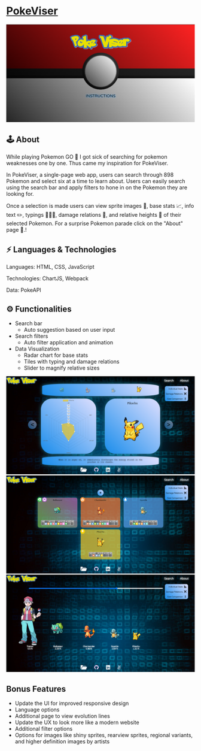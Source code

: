 # [PokeViser](https://samsongs1991.github.io/PokeViser)

<img src="./PokeViser/Home.png" />

## 🕹️ About
While playing Pokemon GO 📱 I got sick of searching for pokemon weaknesses one by one. Thus came my inspiration for PokeViser.

In PokeViser, a single-page web app, users can search through 898 Pokemon and select six at a time to learn about. Users can easily search using the search bar and apply filters to hone in on the Pokemon they are looking for.

Once a selection is made users can view sprite images 👾, base stats 📈, info text ✏️, typings 🍃🔥💧, damage relations 🏹, and relative heights 📐 of their selected Pokemon. For a surprise Pokemon parade click on the "About" page 🎊.!

## ⚡ Languages & Technologies
Languages: HTML, CSS, JavaScript

Technologies: ChartJS, Webpack

Data: PokeAPI

## ⚙️ Functionalities
- Search bar
    - Auto suggestion based on user input
- Search filters
    - Auto filter application and animation
- Data Visualization
    - Radar chart for base stats
    - Tiles with typing and damage relations
    - Slider to magnify relative sizes

<img src="./Pokeviser/IndividualStats.png" />
<img src="./Pokeviser/DamageRelations.png" />
<img src="./Pokeviser/SizeComparison.png" />

## Bonus Features
- Update the UI for improved responsive design
- Language options
- Additional page to view evolution lines
- Update the UX to look more like a modern website
- Additional filter options
- Options for images like shiny sprites, rearview sprites, regional variants, and higher definition images by artists
